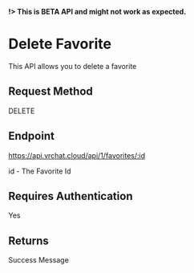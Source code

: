 **!> This is BETA API and might not work as expected.**

# Delete Favorite 

This API allows you to delete a favorite

## Request Method 
DELETE

## Endpoint
https://api.vrchat.cloud/api/1/favorites/:id

id - The Favorite Id

## Requires Authentication
Yes

## Returns 

Success Message
